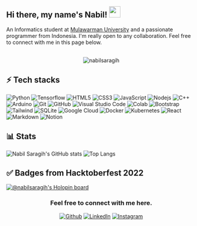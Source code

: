 ## Hi there, my name's Nabil! <img src="https://raw.githubusercontent.com/aemmadi/aemmadi/master/wave.gif" width="30">

<div>
    An Informatics student at <a href="https://unmul.ac.id/">Mulawarman University</a> and a passionate programmer from Indonesia. I'm really open to any collaboration. Feel free to connect with me in this page below.
</div>

<br>
<p align="center"> <img src="https://komarev.com/ghpvc/?username=nabilsaragih&label=Profile%20views&color=0e75b6&style=flat" alt="nabilsaragih" /> </p>

## ⚡ Tech stacks

![Python](https://img.shields.io/badge/Python-3776AB?style=for-the-badge&logo=python&logoColor=white)
![Tensorflow](https://img.shields.io/badge/TensorFlow-FF6F00?style=for-the-badge&logo=tensorflow&logoColor=white)
![HTML5](https://img.shields.io/badge/HTML5-E34F26?style=for-the-badge&logo=html5&logoColor=white)
![CSS3](https://img.shields.io/badge/CSS3-1572B6?style=for-the-badge&logo=css3&logoColor=white)
![JavaScript](https://img.shields.io/badge/JavaScript-323330?style=for-the-badge&logo=javascript&logoColor=F7DF1E)
![Nodejs](https://img.shields.io/badge/Node.js-43853D?style=for-the-badge&logo=node.js&logoColor=white)
![C++](https://img.shields.io/badge/C%2B%2B-00599C?style=for-the-badge&logo=c%2B%2B&logoColor=white)
![Arduino](https://img.shields.io/badge/Arduino-00979D?style=for-the-badge&logo=Arduino&logoColor=white)
![Git](https://img.shields.io/badge/GIT-E44C30?style=for-the-badge&logo=git&logoColor=white)
![GitHub](https://img.shields.io/badge/GitHub-100000?style=for-the-badge&logo=github&logoColor=white)
![Visual Studio Code](https://img.shields.io/badge/Visual_Studio_Code-0078D4?style=for-the-badge&logo=visual%20studio%20code&logoColor=white)
![Colab](https://img.shields.io/badge/Colab-F9AB00?style=for-the-badge&logo=googlecolab&color=525252)
![Bootstrap](https://img.shields.io/badge/Bootstrap-563D7C?style=for-the-badge&logo=bootstrap&logoColor=white)
![Tailwind](https://img.shields.io/badge/Tailwind_CSS-38B2AC?style=for-the-badge&logo=tailwind-css&logoColor=white)
![SQLite](https://img.shields.io/badge/SQLite-07405E?style=for-the-badge&logo=sqlite&logoColor=white)
![Google Cloud](https://img.shields.io/badge/Google_Cloud-4285F4?style=for-the-badge&logo=google-cloud&logoColor=white)
![Docker](https://img.shields.io/badge/Docker-0db7ed?style=for-the-badge&logo=docker&logoColor=white)
![Kubernetes](https://img.shields.io/badge/Kubernetes-326ce5?style=for-the-badge&logo=kubernetes&logoColor=white)
![React](https://img.shields.io/badge/React-20232A?style=for-the-badge&logo=react&logoColor=61DAFB)
![Markdown](https://img.shields.io/badge/Markdown-000000?style=for-the-badge&logo=markdown&logoColor=white)
![Notion](https://img.shields.io/badge/Notion-000000?style=for-the-badge&logo=notion&logoColor=white)

## 📊  Stats

![Nabil Saragih's GitHub stats](https://github-readme-stats.vercel.app/api?username=nabilsaragih&include_all_commits=true&count_private=true&show_icons=true&line_height=20&bg_color=1e1e2e&text_color=cdd6f4&icon_color=cba6f7&title_color=94e2d5)
![Top Langs](https://github-readme-stats.vercel.app/api/top-langs/?username=nabilsaragih&bg_color=1e1e2e&text_color=cdd6f4&icon_color=cba6f7&title_color=94e2d5&layout=compact)


## ✅  Badges from Hacktoberfest 2022

[![@nabilsaragih's Holopin board](https://holopin.me/nabilsaragih)](https://holopin.io/@nabilsaragih)

<div align="center">
  <h3>Feel free to connect with me here.</h3>
    <p align="center">
        <a href="https://github.com/nabilsaragih" target="_blank"><img src="https://img.shields.io/badge/Github-0F0F0F.svg?&style=for-the-badge&logo=github&logoColor=white" alt="Github"></a>
        <a href="https://linkedin.com/in/nabilsaragih" target="_blank"><img src="https://img.shields.io/badge/LinkedIn-%230077B5.svg?&style=for-the-badge&logo=linkedin&logoColor=white" alt="LinkedIn"></a>
        <a href="https://instagram.com/nabilsaragih._" target="_blank"><img src="https://img.shields.io/badge/Instagram-%23E4405F.svg?&style=for-the-badge&logo=instagram&logoColor=white" alt="Instagram"></a>
    </p>
</div>

<!---
nabilsaragih/nabilsaragih is a ✨ special ✨ repository because its `README.md` (this file) appears on your GitHub profile.
You can click the Preview link to take a look at your changes.
--->
